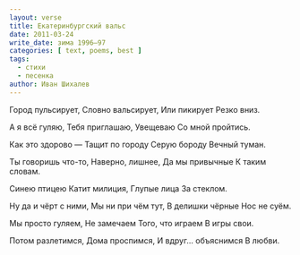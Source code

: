 ```yaml
---
layout: verse
title: Екатеринбургский вальс
date: 2011-03-24
write_date: зима 1996–97
categories: [ text, poems, best ]
tags:
  - стихи
  - песенка
author: Иван Шихалев
---
```

Город пульсирует,
Словно вальсирует,
Или пикирует
Резко вниз.

А я всё гуляю,
Тебя приглашаю,
Увещеваю
Со мной пройтись.

Как это здорово —
Тащит по городу
Серую бороду
Вечный туман.

Ты говоришь что-то,
Наверно, лишнее,
Да мы привычные
К таким словам.

Синею птицею
Катит милиция,
Глупые лица
За стеклом.

Ну да и чёрт с ними,
Мы ни при чём тут,
В делишки чёрные
Нос не суём.

Мы просто гуляем,
Не замечаем
Того, что играем
В игры свои.

Потом разлетимся,
Дома проспимся,
И вдруг... объяснимся
В любви.
